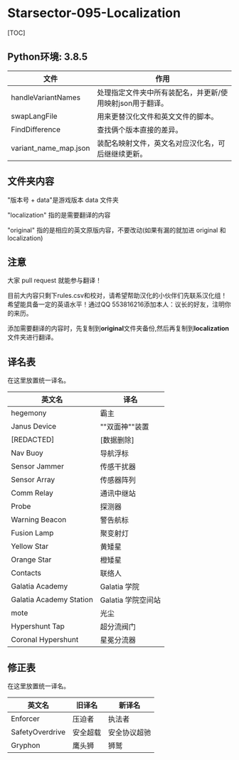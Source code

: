 ﻿# Starsector-095-Localization

[TOC]

## Python环境: 3.8.5
| 文件                  | 作用                                                      |
| --------------------- | --------------------------------------------------------- |
| handleVariantNames    | 处理指定文件夹中所有装配名，并更新/使用映射json用于翻译。 |
| swapLangFile          | 用来更替汉化文件和英文文件的脚本。                        |
| FindDifference        | 查找俩个版本直接的差异。                                  |
| variant_name_map.json | 装配名映射文件，英文名对应汉化名，可后继继续更新。        |
## 文件夹内容
"版本号 + data"是游戏版本 data 文件夹

"localization" 指的是需要翻译的内容

"original" 指的是相应的英文原版内容，不要改动(如果有漏的就加进 original 和 localization)

## 注意
大家 pull request 就能参与翻译！

目前大内容只剩下rules.csv和校对，请希望帮助汉化的小伙伴们先联系汉化组！希望能具备一定的英语水平！通过QQ 553816216添加本人：议长的好友，注明你的来历。

添加需要翻译的内容时，先复制到**original**文件夹备份,然后再复制到**localization**文件夹进行翻译。

## 译名表
在这里放置统一译名。

| 英文名                  | 译名               |
| ----------------------- | ------------------ |
| hegemony                | 霸主               |
| Janus Device            | ""双面神""装置     |
| [REDACTED]              | [数据删除]         |
| Nav Buoy                | 导航浮标           |
| Sensor Jammer           | 传感干扰器         |
| Sensor Array            | 传感器阵列         |
| Comm Relay              | 通讯中继站         |
| Probe                   | 探测器             |
| Warning Beacon          | 警告航标           |
| Fusion Lamp             | 聚变射灯           |
| Yellow Star             | 黄矮星             |
| Orange Star             | 橙矮星             |
| Contacts                | 联络人             |
| Galatia Academy         | Galatia 学院       |
| Galatia Academy Station | Galatia 学院空间站 |
| mote                    | 光尘               |
| Hypershunt Tap          | 超分流阀门         |
| Coronal Hypershunt      | 星冕分流器         |


## 修正表
在这里放置统一译名。

| 英文名                  | 旧译名              |新译名             |
| ----------------------- | ------------------ | ------------------ |
| Enforcer                | 压迫者             | 执法者             |
| SafetyOverdrive         | 安全超载           | 安全协议超驰       |
| Gryphon                 | 鹰头狮             | 狮鹫               |
